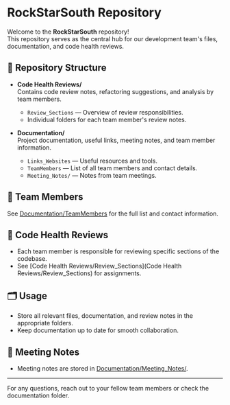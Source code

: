# RockStarSouth Repository

Welcome to the **RockStarSouth** repository!  
This repository serves as the central hub for our development team's files, documentation, and code health reviews.

## 📁 Repository Structure

- **Code Health Reviews/**  
  Contains code review notes, refactoring suggestions, and analysis by team members.
  - `Review_Sections` — Overview of review responsibilities.
  - Individual folders for each team member's review notes.

- **Documentation/**  
  Project documentation, useful links, meeting notes, and team member information.
  - `Links_Websites` — Useful resources and tools.
  - `TeamMembers` — List of all team members and contact details.
  - `Meeting_Notes/` — Notes from team meetings.

## 👥 Team Members

See [Documentation/TeamMembers](Documentation/TeamMembers) for the full list and contact information.

## 📝 Code Health Reviews

- Each team member is responsible for reviewing specific sections of the codebase.
- See [Code Health Reviews/Review_Sections](Code Health Reviews/Review_Sections) for assignments.

## 🗂️ Usage

- Store all relevant files, documentation, and review notes in the appropriate folders.
- Keep documentation up to date for smooth collaboration.

## 📅 Meeting Notes

- Meeting notes are stored in [Documentation/Meeting_Notes/](Documentation/Meeting_Notes/).

---

For any questions, reach out to your fellow team members or check the documentation folder.